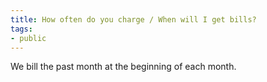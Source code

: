```yaml
---
title: How often do you charge / When will I get bills?
tags:
- public
---
```

We bill the past month at the beginning of each month.
